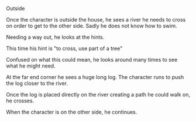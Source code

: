 Outside

Once the character is outside the house, he sees a river he needs to cross on order to get to the other side. Sadly he does not know how to swim.

Needing a way out, he looks at the hints.

This time his hint is "to cross, use part of a tree"

Confused on what this could mean, he looks around many times to see what he might need.

At the far end corner he sees a huge long log. The character runs to push the log closer to the river.

Once the log is placed directly on the river creating a path he could walk on, he crosses.

When the character is on the other side, he continues. 
